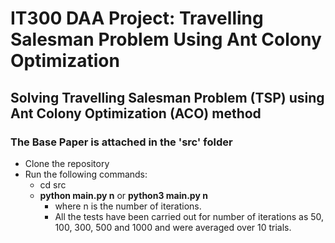 # IT300 DAA Project: Travelling Salesman Problem Using Ant Colony Optimization 
## Solving Travelling Salesman Problem (TSP) using Ant Colony Optimization (ACO) method

###  The Base Paper is attached in the **'src'** folder 

* Clone the repository
* Run the following commands:
     * cd src
     * **python main.py n** or **python3 main.py n**
        * where n is the number of iterations. 
        * All the tests have been carried out for number of iterations as 50, 100, 300, 500 and 1000 and were averaged over 10 trials.
        
